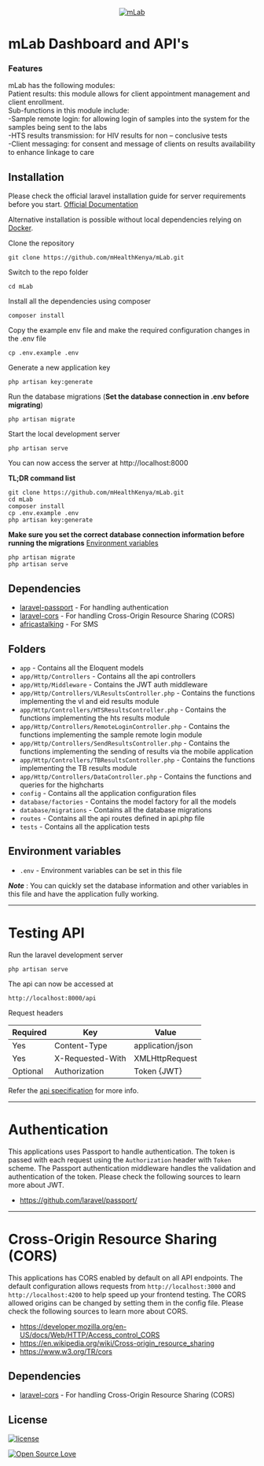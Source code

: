 <p align="center">
  <a href="https://mlab.mhealthkenya.co.ke">
    <img src="https://mlab.mhealthkenya.co.ke/assets/images/logo.png" alt="mLab">
  </a>
  </p>

# mLab Dashboard and API's

### Features

mLab has the following modules: <br>
Patient results: this module allows for client appointment management and client enrollment. <br>
Sub-functions in this module include: <br>
-Sample remote login: for allowing login of samples into the system for the samples being sent to the labs <br>
-HTS results transmission: for HIV results for non – conclusive tests <br>
-Client messaging: for consent and message of clients on results availability to enhance linkage to care <br>

## Installation

Please check the official laravel installation guide for server requirements before you start. [Official Documentation](https://laravel.com/docs/5.8/installation#installation)

Alternative installation is possible without local dependencies relying on [Docker](#docker). 

Clone the repository

    git clone https://github.com/mHealthKenya/mLab.git

Switch to the repo folder

    cd mLab

Install all the dependencies using composer

    composer install

Copy the example env file and make the required configuration changes in the .env file

    cp .env.example .env

Generate a new application key

    php artisan key:generate

Run the database migrations (**Set the database connection in .env before migrating**)

    php artisan migrate

Start the local development server

    php artisan serve

You can now access the server at http://localhost:8000

**TL;DR command list**

    git clone https://github.com/mHealthKenya/mLab.git
    cd mLab
    composer install
    cp .env.example .env
    php artisan key:generate
    
**Make sure you set the correct database connection information before running the migrations** [Environment variables](#environment-variables)

    php artisan migrate
    php artisan serve

## Dependencies

- [laravel-passport](https://github.com/laravel/passport) - For handling authentication
- [laravel-cors](https://github.com/barryvdh/laravel-cors) - For handling Cross-Origin Resource Sharing (CORS)
- [africastalking](https://github.com/AfricasTalkingLtd/africastalking-php) - For SMS

## Folders

- `app` - Contains all the Eloquent models
- `app/Http/Controllers` - Contains all the api controllers
- `app/Http/Middleware` - Contains the JWT auth middleware
- `app/Http/Controllers/VLResultsController.php` - Contains the functions implementing the vl and eid results module
- `app/Http/Controllers/HTSResultsController.php` - Contains the functions implementing the hts results module
- `app/Http/Controllers/RemoteLoginController.php` - Contains the functions implementing the sample remote login module
- `app/Http/Controllers/SendResultsController.php` - Contains the functions implementing the sending of results via the mobile application
- `app/Http/Controllers/TBResultsController.php` - Contains the functions implementing the TB results module
- `app/Http/Controllers/DataController.php` - Contains the functions and queries for the highcharts
- `config` - Contains all the application configuration files
- `database/factories` - Contains the model factory for all the models
- `database/migrations` - Contains all the database migrations
- `routes` - Contains all the api routes defined in api.php file
- `tests` - Contains all the application tests

## Environment variables

- `.env` - Environment variables can be set in this file

***Note*** : You can quickly set the database information and other variables in this file and have the application fully working.

----------

# Testing API

Run the laravel development server

    php artisan serve

The api can now be accessed at

    http://localhost:8000/api

Request headers

| **Required** 	| **Key**              	| **Value**            	|
|----------	|------------------	|------------------	|
| Yes      	| Content-Type     	| application/json 	|
| Yes      	| X-Requested-With 	| XMLHttpRequest   	|
| Optional 	| Authorization    	| Token {JWT}      	|

Refer the [api specification](#api-specification) for more info.

----------
 
# Authentication
 
This applications uses Passport to handle authentication. The token is passed with each request using the `Authorization` header with `Token` scheme. The Passport authentication middleware handles the validation and authentication of the token. Please check the following sources to learn more about JWT.
 
- https://github.com/laravel/passport/

----------

# Cross-Origin Resource Sharing (CORS)
 
This applications has CORS enabled by default on all API endpoints. The default configuration allows requests from `http://localhost:3000` and `http://localhost:4200` to help speed up your frontend testing. The CORS allowed origins can be changed by setting them in the config file. Please check the following sources to learn more about CORS.
 
- https://developer.mozilla.org/en-US/docs/Web/HTTP/Access_control_CORS
- https://en.wikipedia.org/wiki/Cross-origin_resource_sharing
- https://www.w3.org/TR/cors
## Dependencies

- [laravel-cors](https://github.com/barryvdh/laravel-cors) - For handling Cross-Origin Resource Sharing (CORS)

## License

[![license](https://img.shields.io/github/license/mashape/apistatus.svg?style=for-the-badge)](#)

[![Open Source Love](https://badges.frapsoft.com/os/v2/open-source-200x33.png?v=103)](#)
